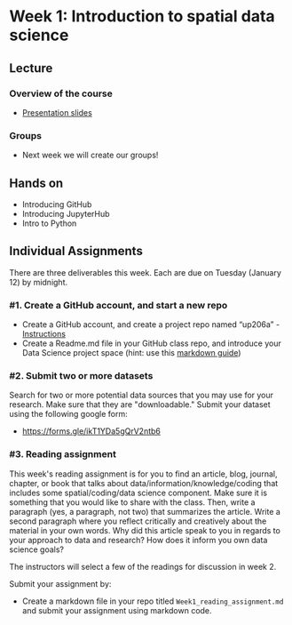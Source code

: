 
# Week 1: Introduction to spatial data science


## Lecture
###   Overview of the course

- [Presentation slides](https://docs.google.com/presentation/d/1UktUIh-oiYDx9eKrT2u6rgs7J6yQ2CC6I-cU2ruu4ck/edit?usp=sharing)

### Groups
*   Next week we will create our groups! 

## Hands on
*   Introducing GitHub
*   Introducing JupyterHub
*   Intro to Python

## Individual Assignments

There are three deliverables this week. Each are due on Tuesday (January 12) by midnight.

### #1. Create a GitHub account, and start a new repo

*   Create a GitHub account, and create a project repo named “up206a” - [Instructions](../../Git%20related/02%20-%20Create%20your%20class%20repo.md)
*   Create a Readme.md file in your GitHub class repo, and introduce your Data Science project space (hint: use this [markdown guide](https://guides.github.com/features/mastering-markdown/))

### #2. Submit two or more datasets
Search for two or more potential data sources that you may use for your research. Make sure that they are "downloadable." Submit your dataset using the following google form:

*  https://forms.gle/ikT1YDa5gQrV2ntb6

### #3. Reading assignment
This week's reading assignment is for you to find an article, blog, journal, chapter, or book that talks about data/information/knowledge/coding that includes some spatial/coding/data science component. Make sure it is something that you would like to share with the class. Then, write a paragraph (yes, a paragraph, not two) that summarizes the article. Write a second paragraph where you reflect critically and creatively about the material in your own words. Why did this article speak to you in regards to your approach to data and research? How does it inform you own data science goals?

The instructors will select a few of the readings for discussion in week 2.

Submit your assignment by:

* Create a markdown file in your repo titled `Week1_reading_assignment.md` and submit your assignment using markdown code.

